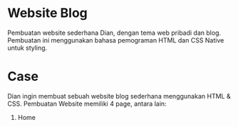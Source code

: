 # Website Blog
Pembuatan website sederhana Dian, dengan tema web pribadi dan blog. Pembuatan ini menggunakan bahasa pemograman HTML dan CSS Native untuk styling.

# Case
Dian ingin membuat sebuah website blog sederhana menggunakan HTML & CSS. Pembuatan Website memiliki 4 page, antara lain:
1. Home
